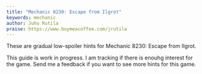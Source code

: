 ```yaml
---
title: "Mechanic 8230: Escape from Ilgrot"
keywords: mechanic
author: Juho Rutila
praise: https://www.buymeacoffee.com/jrutila
---
```


These are gradual low-spoiler hints for Mechanic 8230: Escape from Ilgrot.

This guide is work in progress. I am tracking if there is enouhg interest for the game. Send me a feedback if you want to see more hints for this game.
